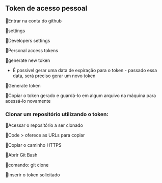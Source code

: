 ## Token de acesso pessoal

:small_orange_diamond:Entrar na conta do github

:small_orange_diamond:settings

:small_orange_diamond:Developers settings

:small_orange_diamond:Personal access tokens

:small_orange_diamond:generate new token

- É possível gerar uma data de expiração para o token - passado essa data, será preciso gerar um novo token

:small_orange_diamond:Generate token

:small_orange_diamond:Copiar o token gerado e guardá-lo em algum arquivo na máquina para acessá-lo novamente

### Clonar um repositório utilizando o token: 
:small_orange_diamond:Acessar o repositório a ser clonado

:small_orange_diamond:Code > oferece as URLs para copiar

:small_orange_diamond:Copiar o caminho HTTPS

:small_orange_diamond:Abrir Git Bash

:small_blue_diamond:comando: git clone <colar o link>

:small_orange_diamond:Inserir o token solicitado 
